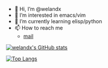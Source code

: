 - 👋 Hi, I’m @welandx
- 👀 I’m interested in emacs/vim
- 🌱 I’m currently learning elisp/python
- 📫 How to reach me
  - [mail](welandx@gmail.com)

[![welandx's GitHub stats](https://github-readme-stats.vercel.app/api?username=welandx)](https://github.com/anuraghazra/github-readme-stats)

[![Top Langs](https://github-readme-stats.vercel.app/api/top-langs/?username=anuraghazra&exclude_repo=emacs-application-framework,pywm,eaf-mindmap,zhuiyue,haikus,welandx.github.io,bento,guixiangren&layout=donut)](https://github.com/anuraghazra/github-readme-stats)
<!---
welandx/welandx is a ✨ special ✨ repository because its `README.md` (this file) appears on your GitHub profile.
You can click the Preview link to take a look at your changes.
--->
